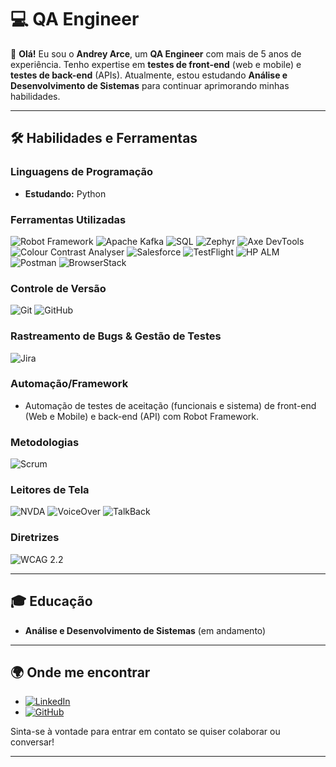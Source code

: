 # 💻 QA Engineer

👋 **Olá!** Eu sou o **Andrey Arce**, um **QA Engineer** com mais de 5 anos de experiência. Tenho expertise em **testes de front-end** (web e mobile) e **testes de back-end** (APIs). Atualmente, estou estudando **Análise e Desenvolvimento de Sistemas** para continuar aprimorando minhas habilidades.

---

## 🛠️ **Habilidades e Ferramentas**

### **Linguagens de Programação**
- **Estudando:** Python

### **Ferramentas Utilizadas**
![Robot Framework](https://img.shields.io/badge/Robot%20Framework-000000?style=for-the-badge&logo=robot-framework&logoColor=white) 
![Apache Kafka](https://img.shields.io/badge/Apache%20Kafka-231F20?style=for-the-badge&logo=apachekafka&logoColor=white)
![SQL](https://img.shields.io/badge/SQL-4479A1?style=for-the-badge&logo=postgresql&logoColor=white)
![Zephyr](https://img.shields.io/badge/Zephyr-FF9E00?style=for-the-badge&logo=zephyr&logoColor=white)
![Axe DevTools](https://img.shields.io/badge/Axe%20DevTools-4B9CD3?style=for-the-badge&logo=axe&logoColor=white)
![Colour Contrast Analyser](https://img.shields.io/badge/Colour%20Contrast%20Analyser-000000?style=for-the-badge&logoColor=white)
![Salesforce](https://img.shields.io/badge/Salesforce-00A1E0?style=for-the-badge&logo=salesforce&logoColor=white)
![TestFlight](https://img.shields.io/badge/TestFlight-000000?style=for-the-badge&logo=apple&logoColor=white)
![HP ALM](https://img.shields.io/badge/HP%20ALM-9B1B30?style=for-the-badge&logo=hp&logoColor=white)
![Postman](https://img.shields.io/badge/Postman-FF6C37?style=for-the-badge&logo=postman&logoColor=white)
![BrowserStack](https://img.shields.io/badge/BrowserStack-FF7A29?style=for-the-badge&logo=browserstack&logoColor=white)

### **Controle de Versão**
![Git](https://img.shields.io/badge/Git-F05032?style=for-the-badge&logo=git&logoColor=white) ![GitHub](https://img.shields.io/badge/GitHub-181717?style=for-the-badge&logo=github&logoColor=white)  

### **Rastreamento de Bugs & Gestão de Testes**
![Jira](https://img.shields.io/badge/Jira-0052CC?style=for-the-badge&logo=jira&logoColor=white) 

### **Automação/Framework**
- Automação de testes de aceitação (funcionais e sistema) de front-end (Web e Mobile) e back-end (API) com Robot Framework.

### **Metodologias**
![Scrum](https://img.shields.io/badge/Scrum-FFB632?style=for-the-badge&logo=scrum&logoColor=white)

### **Leitores de Tela**
![NVDA](https://img.shields.io/badge/NVDA-000000?style=for-the-badge&logo=nvda&logoColor=white) ![VoiceOver](https://img.shields.io/badge/VoiceOver-000000?style=for-the-badge&logo=apple&logoColor=white) ![TalkBack](https://img.shields.io/badge/TalkBack-FFCA28?style=for-the-badge&logo=android&logoColor=white)

### **Diretrizes**
![WCAG 2.2](https://img.shields.io/badge/WCAG%202.2-FF8C00?style=for-the-badge&logo=accessible-icon&logoColor=white)

---

## 🎓 **Educação**
- **Análise e Desenvolvimento de Sistemas** (em andamento)

---

## 🌍 **Onde me encontrar**

- [![LinkedIn](https://img.shields.io/badge/LinkedIn-0A66C2?style=for-the-badge&logo=linkedin&logoColor=white)](https://www.linkedin.com/in/andreyarce/)
- [![GitHub](https://img.shields.io/badge/GitHub-181717?style=for-the-badge&logo=github&logoColor=white)](https://github.com/andreyarcee)

Sinta-se à vontade para entrar em contato se quiser colaborar ou conversar!

---
